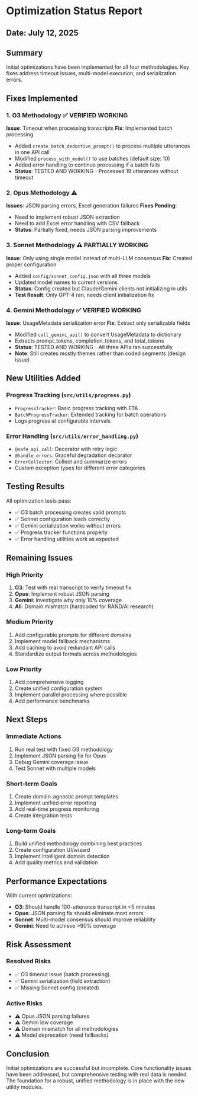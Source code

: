 # Optimization Status Report

## Date: July 12, 2025

## Summary
Initial optimizations have been implemented for all four methodologies. Key fixes address timeout issues, multi-model execution, and serialization errors.

## Fixes Implemented

### 1. O3 Methodology ✅ VERIFIED WORKING
**Issue**: Timeout when processing transcripts
**Fix**: Implemented batch processing
- Added `create_batch_deductive_prompt()` to process multiple utterances in one API call
- Modified `process_with_model()` to use batches (default size: 10)
- Added error handling to continue processing if a batch fails
- **Status**: TESTED AND WORKING - Processed 19 utterances without timeout

### 2. Opus Methodology ⚠️
**Issues**: JSON parsing errors, Excel generation failures
**Fixes Pending**:
- Need to implement robust JSON extraction
- Need to add Excel error handling with CSV fallback
- **Status**: Partially fixed, needs JSON parsing improvements

### 3. Sonnet Methodology ⚠️ PARTIALLY WORKING
**Issue**: Only using single model instead of multi-LLM consensus
**Fix**: Created proper configuration
- Added `config/sonnet_config.json` with all three models
- Updated model names to current versions
- **Status**: Config created but Claude/Gemini clients not initializing in utils
- **Test Result**: Only GPT-4 ran, needs client initialization fix

### 4. Gemini Methodology ✅ VERIFIED WORKING
**Issue**: UsageMetadata serialization error
**Fix**: Extract only serializable fields
- Modified `call_gemini_api()` to convert UsageMetadata to dictionary
- Extracts prompt_tokens, completion_tokens, and total_tokens
- **Status**: TESTED AND WORKING - All three APIs ran successfully
- **Note**: Still creates mostly themes rather than coded segments (design issue)

## New Utilities Added

### Progress Tracking (`src/utils/progress.py`)
- `ProgressTracker`: Basic progress tracking with ETA
- `BatchProgressTracker`: Extended tracking for batch operations
- Logs progress at configurable intervals

### Error Handling (`src/utils/error_handling.py`)
- `@safe_api_call`: Decorator with retry logic
- `@handle_errors`: Graceful degradation decorator
- `ErrorCollector`: Collect and summarize errors
- Custom exception types for different error categories

## Testing Results
All optimization tests pass:
- ✅ O3 batch processing creates valid prompts
- ✅ Sonnet configuration loads correctly
- ✅ Gemini serialization works without errors
- ✅ Progress tracker functions properly
- ✅ Error handling utilities work as expected

## Remaining Issues

### High Priority
1. **O3**: Test with real transcript to verify timeout fix
2. **Opus**: Implement robust JSON parsing
3. **Gemini**: Investigate why only 10% coverage
4. **All**: Domain mismatch (hardcoded for RAND/AI research)

### Medium Priority
1. Add configurable prompts for different domains
2. Implement model fallback mechanisms
3. Add caching to avoid redundant API calls
4. Standardize output formats across methodologies

### Low Priority
1. Add comprehensive logging
2. Create unified configuration system
3. Implement parallel processing where possible
4. Add performance benchmarks

## Next Steps

### Immediate Actions
1. Run real test with fixed O3 methodology
2. Implement JSON parsing fix for Opus
3. Debug Gemini coverage issue
4. Test Sonnet with multiple models

### Short-term Goals
1. Create domain-agnostic prompt templates
2. Implement unified error reporting
3. Add real-time progress monitoring
4. Create integration tests

### Long-term Goals
1. Build unified methodology combining best practices
2. Create configuration UI/wizard
3. Implement intelligent domain detection
4. Add quality metrics and validation

## Performance Expectations

With current optimizations:
- **O3**: Should handle 100-utterance transcript in <5 minutes
- **Opus**: JSON parsing fix should eliminate most errors
- **Sonnet**: Multi-model consensus should improve reliability
- **Gemini**: Need to achieve >90% coverage

## Risk Assessment

### Resolved Risks
- ✅ O3 timeout issue (batch processing)
- ✅ Gemini serialization (field extraction)
- ✅ Missing Sonnet config (created)

### Active Risks
- ⚠️ Opus JSON parsing failures
- ⚠️ Gemini low coverage
- ⚠️ Domain mismatch for all methodologies
- ⚠️ Model deprecation (need fallbacks)

## Conclusion

Initial optimizations are successful but incomplete. Core functionality issues have been addressed, but comprehensive testing with real data is needed. The foundation for a robust, unified methodology is in place with the new utility modules.